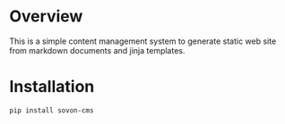 # Overview

This is a simple content management system to generate static web site from markdown documents and jinja templates.

# Installation

```
pip install sovon-cms
```

